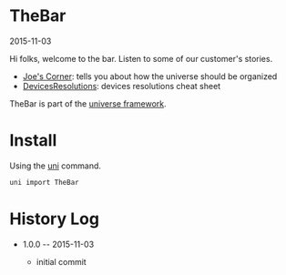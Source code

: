 TheBar
======
2015-11-03



Hi folks, welcome to the bar.
Listen to some of our customer's stories.


- [Joe's Corner](https://github.com/lingtalfi/TheBar/blob/master/joe/README.md): tells you about how the universe should be organized
- [DevicesResolutions](https://github.com/lingtalfi/TheBar/blob/master/DevicesResolutions/devices-resolutions.md): devices resolutions cheat sheet



TheBar is part of the [universe framework](https://github.com/karayabin/universe-snapshot).


Install
==========
Using the [uni](https://github.com/lingtalfi/universe-naive-importer) command.
```bash
uni import TheBar
```

History Log
===============

- 1.0.0 -- 2015-11-03

    - initial commit
